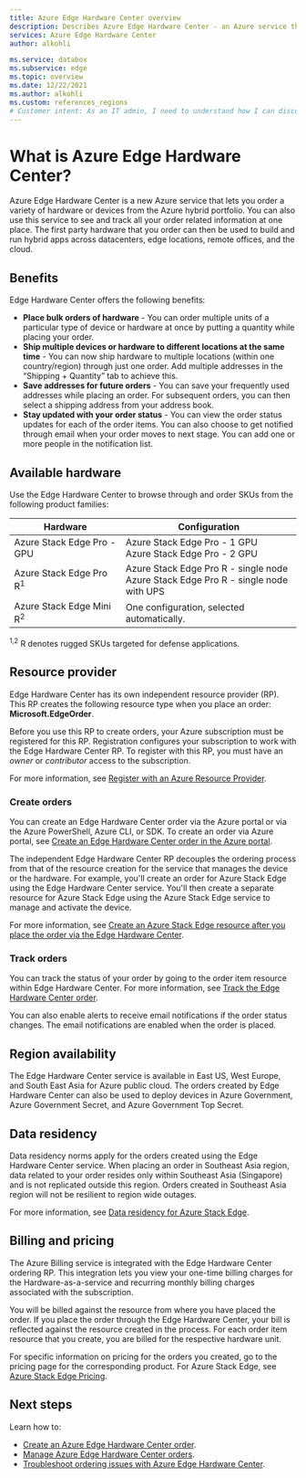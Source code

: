 ```yaml
---
title: Azure Edge Hardware Center overview  
description: Describes Azure Edge Hardware Center - an Azure service that lets you order all Azure hardware and manage and track those orders
services: Azure Edge Hardware Center
author: alkohli

ms.service: databox
ms.subservice: edge
ms.topic: overview
ms.date: 12/22/2021
ms.author: alkohli
ms.custom: references_regions
# Customer intent: As an IT admin, I need to understand how I can discover and order all first party Azure hardware and manage and track those orders.
---
```


# What is Azure Edge Hardware Center?

Azure Edge Hardware Center is a new Azure service that lets you order a variety of hardware or devices from the Azure hybrid portfolio. You can also use this service to see and track all your order related information at one place. The first party hardware that you order can then be used to build and run hybrid apps across datacenters, edge locations, remote offices, and the cloud.

## Benefits

Edge Hardware Center offers the following benefits:

- **Place bulk orders of hardware** - You can order multiple units of a particular type of device or hardware at once by putting a quantity while placing your order.
- **Ship multiple devices or hardware to different locations at the same time** - You can now ship hardware to multiple locations (within one country/region) through just one order. Add multiple addresses in the “Shipping + Quantity” tab to achieve this.
- **Save addresses for future orders** - You can save your frequently used addresses while placing an order. For subsequent orders, you can then select a shipping address from your address book.
- **Stay updated with your order status** - You can view the order status updates for each of the order items. You can also choose to get notified through email when your order moves to next stage. You can add one or more people in the notification list.

## Available hardware

Use the Edge Hardware Center to browse through and order SKUs from the following product families:  

|Hardware  |Configuration  |
|---------|---------|
| Azure Stack Edge Pro - GPU |Azure Stack Edge Pro - 1 GPU <br> Azure Stack Edge Pro - 2 GPU    |  
| Azure Stack Edge Pro R<sup>1</sup>  |Azure Stack Edge Pro R - single node <br> Azure Stack Edge Pro R - single node with UPS   | 
| Azure Stack Edge Mini R<sup>2</sup>  |One configuration, selected automatically.    |      

<sup>1,2</sup> R denotes rugged SKUs targeted for defense applications.

## Resource provider

Edge Hardware Center has its own independent resource provider (RP). This RP creates the following resource type when you place an order: **Microsoft.EdgeOrder**.  

Before you use this RP to create orders, your Azure subscription must be registered for this RP. Registration configures your subscription to work with the Edge Hardware Center RP. To register with this RP, you must have an *owner* or *contributor* access to the subscription.

For more information, see [Register with an Azure Resource Provider](../azure-resource-manager/management/resource-providers-and-types.md#register-resource-provider).

### Create orders

You can create an Edge Hardware Center order via the Azure portal or via the Azure PowerShell, Azure CLI, or SDK. To create an order via Azure portal, see [Create an Edge Hardware Center order in the Azure portal](azure-edge-hardware-center-create-order.md).  

The independent Edge Hardware Center RP decouples the ordering process from that of the resource creation for the service that manages the device or the hardware. For example, you'll create an order for Azure Stack Edge using the Edge Hardware Center service. You'll then create a separate resource for Azure Stack Edge using the Azure Stack Edge service to manage and activate the device.

For more information, see [Create an Azure Stack Edge resource after you place the order via the Edge Hardware Center](../databox-online/azure-stack-edge-gpu-deploy-prep.md?tabs=azure-edge-hardware-center#create-a-management-resource-for-each-device).

### Track orders

You can track the status of your order by going to the order item resource within Edge Hardware Center. For more information, see [Track the Edge Hardware Center order](azure-edge-hardware-center-manage-order.md#track-order). 

You can also enable alerts to receive email notifications if the order status changes. The email notifications are enabled when the order is placed.


## Region availability

The Edge Hardware Center service is available in East US, West Europe, and South East Asia for Azure public cloud. The orders created by Edge Hardware Center can also be used to deploy devices in Azure Government, Azure Government Secret, and Azure Government Top Secret.

## Data residency

Data residency norms apply for the orders created using the Edge Hardware Center service. When placing an order in Southeast Asia region, data related to your order resides only within Southeast Asia (Singapore) and is not replicated outside this region. Orders created in Southeast Asia region will not be resilient to region wide outages.

For more information, see [Data residency for Azure Stack Edge](../databox-online/azure-stack-edge-gpu-data-residency.md#azure-edge-hardware-center-ordering-and-management-resource).


## Billing and pricing

The Azure Billing service is integrated with the Edge Hardware Center ordering RP. This integration lets you view your one-time billing charges for the Hardware-as-a-service and recurring monthly billing charges associated with the subscription. 

You will be billed against the resource from where you have placed the order. If you place the order through the Edge Hardware Center, your bill is reflected against the resource created in the process. For each order item resource that you create, you are billed for the respective hardware unit.

For specific information on pricing for the orders you created, go to the pricing page for the corresponding product. For Azure Stack Edge, see [Azure Stack Edge Pricing](https://azure.microsoft.com/pricing/details/).


## Next steps

Learn how to:

- [Create an Azure Edge Hardware Center order](azure-edge-hardware-center-create-order.md).
- [Manage Azure Edge Hardware Center orders](azure-edge-hardware-center-manage-order.md).
- [Troubleshoot ordering issues with Azure Edge Hardware Center](azure-edge-hardware-center-troubleshoot-order.md).